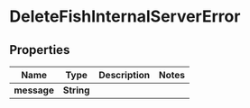 

# DeleteFishInternalServerError


## Properties

| Name | Type | Description | Notes |
|------------ | ------------- | ------------- | -------------|
|**message** | **String** |  |  |



